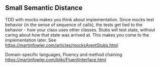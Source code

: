 ## Small Semantic Distance

TDD with mocks makes you think about implementation. Since mocks test behavior (in the sense of sequence of calls), the tests get tied to the behavior - how your class uses other classes.
Stubs will test state, without caring about how that state was arrived at. This makes you come to the implementation later. 
See https://martinfowler.com/articles/mocksArentStubs.html

Domain-specific languages, Fluency and method chaining
https://martinfowler.com/bliki/FluentInterface.html

